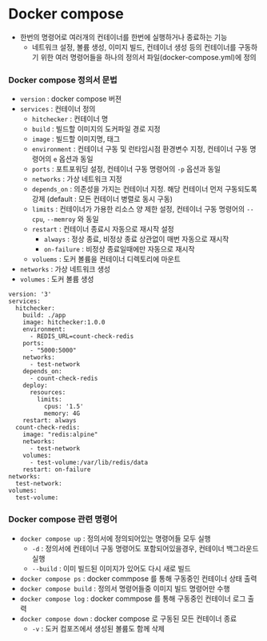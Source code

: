 # Docker compose
* 한번의 명령어로 여러개의 컨테이너를 한번에 실행하거나 종료하는 기능
  * 네트워크 설정, 볼륨 생성, 이미지 빌드, 컨테이너 생성 등의 컨테이너를 구동하기 위한 여러 명령어들을 하나의 정의서 파일(docker-compose.yml)에 정의

### Docker compose 정의서 문법
* `version` : docker compose 버젼
* `services` : 컨테이너 정의
  * `hitchecker` : 컨테이너 명
  * `build` : 빌드할 이미지의 도커파일 경로 지정
  * `image` : 빌드할 이미지명, 태그
  * `environment` : 컨테이너 구동 및 런타임시점 환경변수 지정, 컨테이너 구동 명령어의 `e` 옵션과 동일
  * `ports` : 포트포워딩 설정, 컨테이너 구동 명령어의 `-p` 옵션과 동일
  * `networks` : 가상 네트워크 지정
  * `depends_on` : 의존성을 가지는 컨테이너 지정. 해당 컨테이너 먼저 구동되도록 강제 (default : 모든 컨테이너 병렬로 동시 구동)
  * `limits` : 컨테이너가 가용한 리소스 양 제한 설정, 컨테이너 구동 명령어의 `--cpu`, `--memroy` 와 동일
  * `restart` : 컨테이너 종료시 자동으로 재시작 설정
    * `always` : 정상 종료, 비정상 종료 상관없이 매번 자동으로 재시작
    * `on-failure` : 비정상 종료일때에만 자동으로 재시작
  * `voluems` : 도커 볼륨을 컨테이너 디렉토리에 마운트
* `networks` : 가상 네트워크 생성
* `volumes` : 도커 볼륨 생성

```
version: '3'
services:
  hitchecker:
    build: ./app
    image: hitchecker:1.0.0
    environment:
      - REDIS_URL=count-check-redis
    ports:
      - "5000:5000"
    networks:
      - test-network
    depends_on:
      - count-check-redis
    deploy:
      resources:
        limits:
          cpus: '1.5'
          memory: 4G
    restart: always
  count-check-redis:
    image: "redis:alpine"
    networks:
      - test-network
    volumes:
      - test-volume:/var/lib/redis/data
    restart: on-failure
networks:
  test-network:
volumes:
  test-volume:
```

### Docker compose 관련 명령어
* `docker compose up` : 정의서에 정의되어있는 명령어들 모두 실행
    * `-d` : 정의서에 컨테이너 구동 명령어도 포함되어있을경우, 컨테이너 백그라운드 실행
    * `--build` : 이미 빌드된 이미지가 있어도 다시 새로 빌드
* `docker compose ps` : docker commpose 를 통해 구동중인 컨테이너 상태 출력
* `docker compose build` : 정의서 명령어들중 이미지 빌드 명령어만 수행
* `docker compose log` : docker commpose 를 통해 구동중인 컨테이너 로그 출력
* `docker compose down` : docker compose 로 구동된 모든 컨테이너 종료
    * `-v` : 도커 컴포즈에서 생성된 볼륨도 함께 삭제

